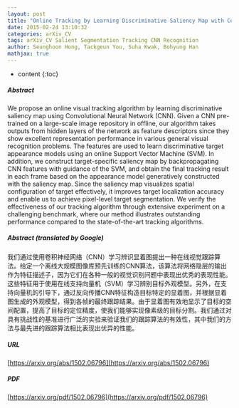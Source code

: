 ```yaml
---
layout: post
title: "Online Tracking by Learning Discriminative Saliency Map with Convolutional Neural Network"
date: 2015-02-24 13:10:32
categories: arXiv_CV
tags: arXiv_CV Salient Segmentation Tracking CNN Recognition
author: Seunghoon Hong, Tackgeun You, Suha Kwak, Bohyung Han
mathjax: true
---
```


* content
{:toc}

##### Abstract
We propose an online visual tracking algorithm by learning discriminative saliency map using Convolutional Neural Network (CNN). Given a CNN pre-trained on a large-scale image repository in offline, our algorithm takes outputs from hidden layers of the network as feature descriptors since they show excellent representation performance in various general visual recognition problems. The features are used to learn discriminative target appearance models using an online Support Vector Machine (SVM). In addition, we construct target-specific saliency map by backpropagating CNN features with guidance of the SVM, and obtain the final tracking result in each frame based on the appearance model generatively constructed with the saliency map. Since the saliency map visualizes spatial configuration of target effectively, it improves target localization accuracy and enable us to achieve pixel-level target segmentation. We verify the effectiveness of our tracking algorithm through extensive experiment on a challenging benchmark, where our method illustrates outstanding performance compared to the state-of-the-art tracking algorithms.

##### Abstract (translated by Google)
我们通过使用卷积神经网络（CNN）学习辨识显着图提出一种在线视觉跟踪算法。给定一个离线大规模图像库预先训练的CNN算法，该算法将网络隐层的输出作为特征描述子，因为它们在各种一般的视觉识别问题中表现出优秀的表现性能。这些特征用于使用在线支持向量机（SVM）学习辨别目标外观模型。另外，在支持向量机的引导下，通过反向传播CNN特征构造目标特定的显着图，并根据显着图生成的外观模型，得到各帧的最终跟踪结果。由于显着图有效地显示了目标的空间配置，提高了目标的定位精度，使我们能够实现像素级的目标分割。我们通过对具有挑战性的基准进行广泛的实验来验证我们的跟踪算法的有效性，其中我们的方法与最先进的跟踪算法相比表现出优异的性能。

##### URL
[https://arxiv.org/abs/1502.06796](https://arxiv.org/abs/1502.06796)

##### PDF
[https://arxiv.org/pdf/1502.06796](https://arxiv.org/pdf/1502.06796)

